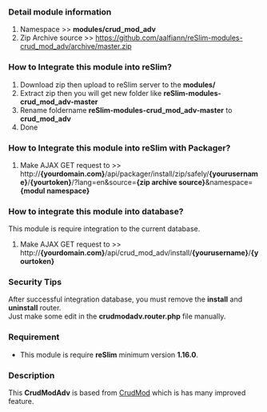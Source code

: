 ### Detail module information

1. Namespace >> **modules/crud_mod_adv**
2. Zip Archive source >> 
    https://github.com/aalfiann/reSlim-modules-crud_mod_adv/archive/master.zip

### How to Integrate this module into reSlim?

1. Download zip then upload to reSlim server to the **modules/**
2. Extract zip then you will get new folder like **reSlim-modules-crud_mod_adv-master**
3. Rename foldername **reSlim-modules-crud_mod_adv-master** to **crud_mod_adv**
4. Done

### How to Integrate this module into reSlim with Packager?

1. Make AJAX GET request to >>
    http://**{yourdomain.com}**/api/packager/install/zip/safely/**{yourusername}**/**{yourtoken}**/?lang=en&source=**{zip archive source}**&namespace=**{modul namespace}**

### How to integrate this module into database?
This module is require integration to the current database.

1. Make AJAX GET request to >>
    http://**{yourdomain.com}**/api/crud_mod_adv/install/**{yourusername}**/**{yourtoken}**

### Security Tips
After successful integration database, you must remove the **install** and **uninstall** router.  
Just make some edit in the **crudmodadv.router.php** file manually.

### Requirement
- This module is require **reSlim** minimum version **1.16.0**.

### Description
This **CrudModAdv** is based from [CrudMod](https://github.com/aalfiann/reSlim-modules-crud_mod) which is has many improved feature.